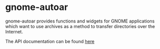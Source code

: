 # gnome-autoar

gnome-autoar provides functions and widgets for GNOME applications which want
to use archives as a method to transfer directories over the Internet.

The API documentation can be found [here](https://gnome.pages.gitlab.gnome.org/gnome-autoar/)
